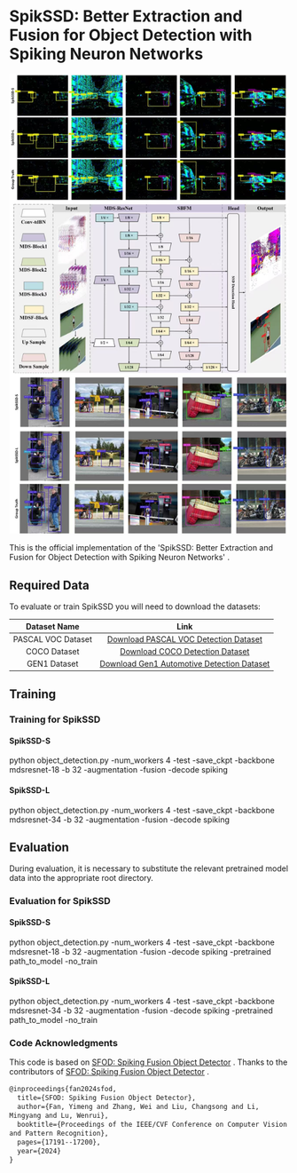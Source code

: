 #                           SpikSSD: Better Extraction and Fusion for Object Detection with Spiking Neuron Networks

![Optional image alt text](figure.jpg)



This is the official implementation of the 'SpikSSD: Better Extraction and Fusion for Object Detection with Spiking Neuron Networks' .

## Required Data

To evaluate or train SpikSSD you will need to download the datasets:

|    Dataset Name    |                             Link                             |
| :----------------: | :----------------------------------------------------------: |
| PASCAL VOC Dataset | [Download PASCAL VOC Detection Dataset](http://host.robots.ox.ac.uk/pascal/VOC/) |
| COCO Dataset | [Download COCO Detection Dataset]([http://host.robots.ox.ac.uk/pascal/VOC/](https://cocodataset.org/#download)) |
| GEN1 Dataset | [Download Gen1 Automotive Detection Dataset](https://www.prophesee.ai/2020/01/24/prophesee-gen1-automotive-detection-dataset/) |

## Training

### Training for SpikSSD

#### SpikSSD-S

python object_detection.py -num_workers 4 -test -save_ckpt -backbone mdsresnet-18 -b 32 -augmentation -fusion -decode spiking

#### SpikSSD-L

python object_detection.py -num_workers 4 -test -save_ckpt -backbone mdsresnet-34 -b 32 -augmentation -fusion -decode spiking

## Evaluation

During evaluation, it is necessary to substitute the relevant pretrained model data into the appropriate root directory.

### Evaluation for SpikSSD

#### SpikSSD-S

python object_detection.py -num_workers 4 -test -save_ckpt -backbone mdsresnet-18 -b 32 -augmentation -fusion -decode spiking -pretrained path_to_model -no_train

#### SpikSSD-L

python object_detection.py -num_workers 4 -test -save_ckpt -backbone mdsresnet-34 -b 32 -augmentation -fusion -decode spiking -pretrained path_to_model -no_train

### Code Acknowledgments

This code is based on [SFOD: Spiking Fusion Object Detector](https://github.com/yimeng-fan/SFOD) . Thanks to the contributors of [SFOD: Spiking Fusion Object Detector](https://github.com/yimeng-fan/SFOD) .

```
@inproceedings{fan2024sfod,
  title={SFOD: Spiking Fusion Object Detector},
  author={Fan, Yimeng and Zhang, Wei and Liu, Changsong and Li, Mingyang and Lu, Wenrui},
  booktitle={Proceedings of the IEEE/CVF Conference on Computer Vision and Pattern Recognition},
  pages={17191--17200},
  year={2024}
}
```

